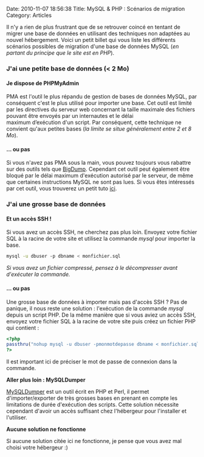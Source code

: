 Date: 2010-11-07 18:56:38
Title: MySQL & PHP : Scénarios de migration
Category: Articles

Il n'y a rien de plus frustrant que de se retrouver coincé en tentant de migrer une base de données en utilisant des techniques non adaptées au nouvel hébergement. Voici un petit billet qui vous liste les différents scénarios possibles de migration d'une base de données MySQL (_en partant du principe que le site est en PHP_).

### J'ai une petite base de données (&lt; 2 Mo)

#### Je dispose de PHPMyAdmin

PMA est l'outil le plus répandu de gestion de bases de données MySQL, par conséquent c'est le plus utilisé pour importer une base. Cet outil est limité par les directives du serveur web concernant la taille maximale des fichiers pouvant être envoyés par un internautes et le délai maximum d’exécution d'un script. Par conséquent, cette technique ne convient qu'aux petites bases (_la limite se situe généralement entre 2 et 8 Mo_).

#### ... ou pas

Si vous n'avez pas PMA sous la main, vous pouvez toujours vous rabattre sur des outils tels que [BigDump](http://www.ozerov.de/bigdump.php). Cependant cet outil peut également être bloqué par le délai maximum d'exécution autorisé par le serveur, de même que certaines instructions MySQL ne sont pas lues. Si vous êtes intéressés par cet outil, vous trouverez un petit tuto [ici](http://drupal.org/node/43024).

### J'ai une grosse base de données

#### Et un accès SSH !

Si vous avez un accès SSH, ne cherchez pas plus loin. Envoyez votre fichier SQL à la racine de votre site et utilisez la commande _mysql_ pour importer la base.
     
``` bash
mysql -u dbuser -p dbname < monfichier.sql
```

_Si vous avez un fichier compressé, pensez à le décompresser avant d'exécuter la commande._

#### ... ou pas

Une grosse base de données à importer mais pas d'accès SSH ? Pas de panique, il nous reste une solution : l'exécution de la commande _mysql_ depuis un script PHP. De la même manière que si vous aviez un accès SSH, envoyez votre fichier SQL à la racine de votre site puis créez un fichier PHP qui contient :

``` php
<?php
passthru("nohup mysql -u dbuser -pmonmotdepasse dbname < monfichier.sql");
?>
```

Il est important ici de préciser le mot de passe de connexion dans la commande.

**Aller plus loin : MySQLDumper**

[MySQLDumper](http://www.mysqldumper.net/) est un outil écrit en PHP et Perl, il permet d'importer/exporter de très grosses bases en prenant en compte les limitations de durée d'exécution des scripts. Cette solution nécessite cependant d'avoir un accès suffisant chez l'hébergeur pour l'installer et l'utiliser.

**Aucune solution ne fonctionne**

Si aucune solution citée ici ne fonctionne, je pense que vous avez mal choisi votre hébergeur :)
